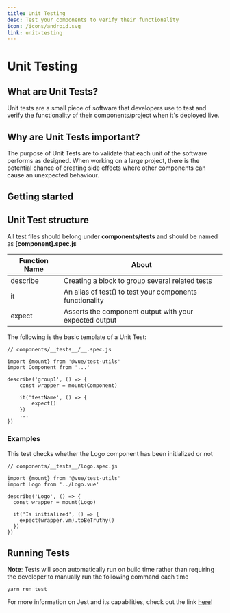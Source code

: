 ```yaml
---
title: Unit Testing
desc: Test your components to verify their functionality
icon: /icons/android.svg
link: unit-testing
---
```


# Unit Testing

## What are Unit Tests?

Unit tests are a small piece of software that developers use to test and verify
the functionality of their components/project when it's deployed live.

## Why are Unit Tests important?

The purpose of Unit Tests are to validate that each unit of the software
performs as designed. When working on a large project, there is the potential
chance of creating side effects where other components can cause an unexpected
behaviour.

## Getting started

<grid-1-x-2 title="Quick start to unit testing!" img-src="https://res.cloudinary.com/practicaldev/image/fetch/s--glpQtpEZ--/c_imagga_scale,f_auto,fl_progressive,h_420,q_auto,w_1000/https://thepracticaldev.s3.amazonaws.com/i/lkqogyvxhgxdkajirreg.png" link="https://www.vuemastery.com/courses/unit-testing/what-to-test/" desc="Learn how to write tests for your components!" button="Check it out!"></grid-1-x-2>

## Unit Test structure

All test files should belong under **components/tests** and should be named as
**[component].spec.js**

| Function Name | About                                                    |
| ------------- | -------------------------------------------------------- |
| describe      | Creating a block to group several related tests          |
| it            | An alias of test() to test your components functionality |
| expect        | Asserts the component output with your expected output   |

The following is the basic template of a Unit Test:

```
// components/__tests__/__.spec.js

import {mount} from '@vue/test-utils'
import Component from '...'

describe('group1', () => {
    const wrapper = mount(Component)

    it('testName', () => {
        expect()
    })
    ...
})
```

### Examples

This test checks whether the Logo component has been initialized or not

```
// components/__tests__/logo.spec.js

import {mount} from '@vue/test-utils'
import Logo from '../Logo.vue'

describe('Logo', () => {
  const wrapper = mount(Logo)

  it('Is initialized', () => {
    expect(wrapper.vm).toBeTruthy()
  })
})
```

## Running Tests

**Note**: Tests will soon automatically run on build time rather than requiring
the developer to manually run the following command each time

```
yarn run test
```

For more information on Jest and its capabilities, check out the link
[here](https://jestjs.io/docs/en/getting-started.html)!
